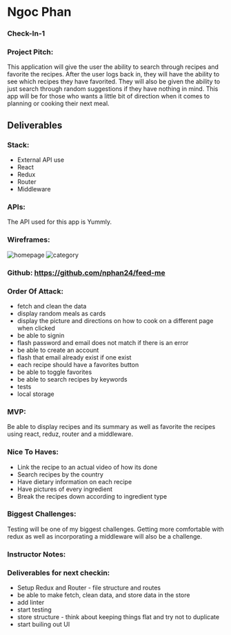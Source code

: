 # Ngoc Phan
### Check-In-1

### Project Pitch:
This application will give the user the ability to search through recipes and favorite the recipes. After the user logs back in, they will have the ability to see which recipes they have favorited. They will also be given the ability to just search through random suggestions if they have nothing in mind. This app will be for those who wants a little bit of direction when it comes to planning or cooking their next meal. 

## Deliverables
### Stack:
- External API use
- React
- Redux
- Router
- Middleware

### APIs:
The API used for this app is Yummly.

### Wireframes: 
![homepage](https://scontent-ort2-1.xx.fbcdn.net/v/t1.0-9/29684058_10216503515443874_6908089419668914176_o.jpg?_nc_cat=0&oh=125047d412ca904eec2bc2c4043c559b&oe=5B66D7CB)
![category](https://scontent-ort2-1.xx.fbcdn.net/v/t1.0-9/29792682_10216503518843959_1981556601655394304_o.jpg?_nc_cat=0&oh=5bb625c001819711d7e594bf3847d4f7&oe=5B6F79BC)

### Github: https://github.com/nphan24/feed-me

### Order Of Attack:
- fetch and clean the data
- display random meals as cards
- display the picture and directions on how to cook on a different page when clicked
- be able to signin
- flash password and email does not match if there is an error
- be able to create an account
- flash that email already exist if one exist
- each recipe should have a favorites button
- be able to toggle favorites
- be able to search recipes by keywords
- tests
- local storage

### MVP: 
Be able to display recipes and its summary as well as favorite the recipes using react, reduz, router and a middleware.

### Nice To Haves: 
- Link the recipe to an actual video of how its done
- Search recipes by the country
- Have dietary information on each recipe
- Have pictures of every ingredient
- Break the recipes down according to ingredient type

### Biggest Challenges: 
Testing will be one of my biggest challenges. Getting more comfortable with redux as well as incorporating a middleware will also be a challenge. 

### Instructor Notes:

### Deliverables for next checkin:
* Setup Redux and Router - file structure and routes
* be able to make fetch, clean data, and store data in the store
* add linter
* start testing
* store structure - think about keeping things flat and try not to duplicate
* start builing out UI
